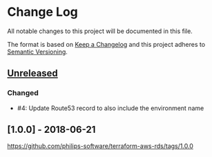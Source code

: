 # Change Log
All notable changes to this project will be documented in this file.

The format is based on [Keep a Changelog](http://keepachangelog.com/)
and this project adheres to [Semantic Versioning](http://semver.org/).

## [Unreleased]

### Changed

- #4: Update Route53 record to also include the environment name

## [1.0.0] - 2018-06-21
https://github.com/philips-software/terraform-aws-rds/tags/1.0.0

[Unreleased]: https://github.com/philips-software/terraform-aws-rds/compare/1.0.0...HEAD
